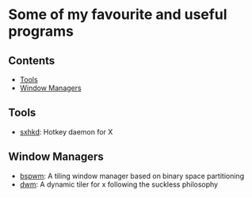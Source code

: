 # Some of my favourite and useful programs

## Contents

- [Tools](#tools)
- [Window Managers](#window-managers)

## Tools

- [sxhkd](https://github.com/baskerville/sxhkd): Hotkey daemon for X

## Window Managers

- [bspwm](https://github.com/baskerville/bspwm): A tiling window manager based on binary space partitioning
- [dwm](https://dwm.suckless.org/): A dynamic tiler for x following the suckless philosophy


